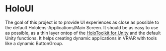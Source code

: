 # HoloUI
The goal of this project is to provide UI experiences as close as possible to the default Hololens-Applications/Main Screen. 
It should be as easy to use as possible, as a thin layer ontop of the [HoloToolkit for Unity](https://github.com/Microsoft/HoloToolkit-Unity/) and the default Unity functions.
It helps creating dynamic applications in VR/AR with tools like a dynamic ButtonGroup.
